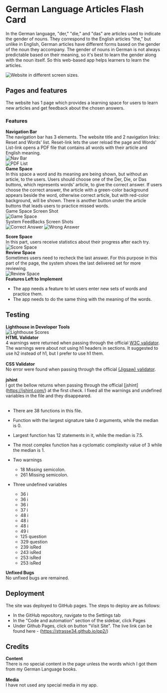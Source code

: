 # German Language Articles Flash Card
In the German language, "der," "die," and "das" are articles used to indicate the gender of nouns. They correspond to the English articles "the," but unlike in English, German articles have different forms based on the gender of the noun they accompany. The gender of nouns in German is not always predictable based on their meaning, so it's best to learn the gender along with the noun itself. So this web-based app helps learners to learn the articles.      

![Website in different screen sizes.](https://github.com/strasse34/pp2/blob/main/assets/images/responsive%20design.png)


## Pages and features
The website has 1 page which provides a learning space for users to learn new articles and get feedback about the chosen answers.<br>
### Features
__Navigation Bar__<br>
The navigation bar has 3 elements. The website title and 2 navigation links: Reset and Words' list. Reset-link lets the user reload the page and Words' List-link opens a PDF file that contains all words with their article and English meaning.  
![Nav Bar](https://github.com/strasse34/pp2/blob/main/assets/images/header.png)<br>
![PDF List](https://github.com/strasse34/pp2/blob/main/assets/images/words-list.png)<br>
__Game Space__<br>
In this space a word and its meaning are being shown, but without an article, to the users. Users should choose one of the Der, Die, or Das buttons, which represents words' article, to give the correct answer. If users choose the correct answer, the article with a green-color background appears beside the word, otherwise correct article, but with red-color background, will be shown. There is another button under the article buttons that leads users to practice missed words.<br>
Game Space Screen Shot <br> 
![Game Space](https://github.com/strasse34/pp2/blob/main/assets/images/game-space.png)<br>
System FeedBacks Screen Shots <br>
![Correct Answer](https://github.com/strasse34/pp2/blob/main/assets/images/correct-answer.png) ![Wrong Answer](https://github.com/strasse34/pp2/blob/main/assets/images/wrong-answer.png)<br>

__Score Space__<br>
In this part, users receive statistics about their progress after each try. <br>
![Score Space](https://github.com/strasse34/pp2/blob/main/assets/images/score-space.png)<br>
__Review Space__<br>
Sometimes users need to recheck the last answer. For this purpose in this part of the page, the system shows the last delivered set for more reviewing.<br>
![Review Space](https://github.com/strasse34/pp2/blob/main/assets/images/review-space.png)<br>
__Features Left to Implement__<br>
- The app needs a feature to let users enter new sets of words and practice them.
- The app needs to do the same thing with the meaning of the words.
## Testing 
__Lighthouse in Developer Tools__ <br>
![Lighthouse Scores](https://github.com/strasse34/pp2/blob/main/assets/images/lighthouse.png)<br> 
__HTML Validator__<br>
  4 warnings were returned when passing through the official [W3C validator](https://validator.w3.org/). The warnings were about not using h1 headers in sections. It suggested to use h2 instead of h1, but I prefer to use h1 them.<br><br>
__CSS Validator__<br>
  No error were found when passing through the official [(Jigsaw) validator](https://jigsaw.w3.org/css-validator/).<br><br>
__jshint__<br>
  I got the bellow returns when passing through the official [jshint] (https://jshint.com/) at the first check. I fixed all the warnings and undefined variables in the file and they disappeared.<br><br>
- There are 38 functions in this file.
- Function with the largest signature take 0 arguments, while the median is 0.
- Largest function has 12 statements in it, while the median is 7.5.
- The most complex function has a cyclomatic complexity value of 3 while the median is 1.

- Two warnings
    - 18	Missing semicolon.
    - 261	Missing semicolon.
- Three undefined variables
    - 36	i
    - 36	i
    - 36	i
    - 37	i
    - 48	i
    - 48	i
    - 48	i
    - 49	i
    - 125	question
    - 329	question
    - 239	isRed
    - 243	isRed
    - 253	isRed
    - 253	isRed
    
__Unfixed Bugs__<br>
No unfixed bugs are remained. <br> 
## Deployment
The site was deployed to GitHub pages. The steps to deploy are as follows:<br> 
  - In the GitHub repository, navigate to the Settings tab 
  - In the "Code and automation" section of the sidebar, click Pages
  - Under Github Pages, click on button "Visit Site".
The live link can be found here - (https://strasse34.github.io/pp2/)
## Credits 
__Content__<br> 
There is no special content in the page unless the words which I got them from my German Language books.<br><br>
__Media__<br>
I have not used any special media in my app.<br>